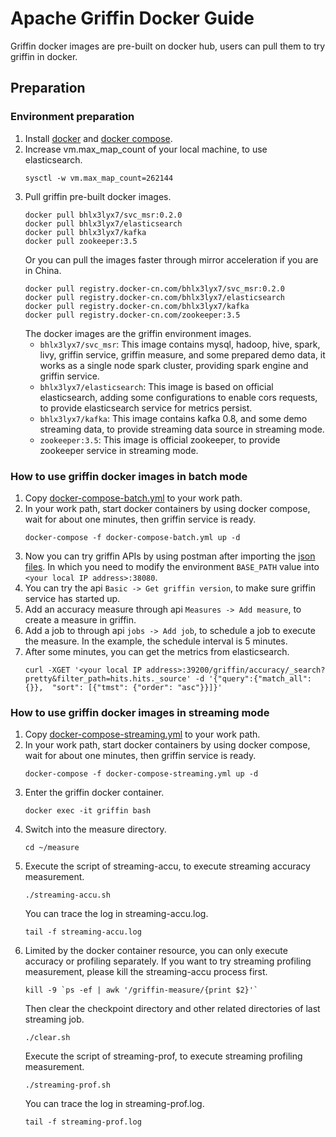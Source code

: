 <!--
Licensed to the Apache Software Foundation (ASF) under one
or more contributor license agreements.  See the NOTICE file
distributed with this work for additional information
regarding copyright ownership.  The ASF licenses this file
to you under the Apache License, Version 2.0 (the
"License"); you may not use this file except in compliance
with the License.  You may obtain a copy of the License at

  http://www.apache.org/licenses/LICENSE-2.0

Unless required by applicable law or agreed to in writing,
software distributed under the License is distributed on an
"AS IS" BASIS, WITHOUT WARRANTIES OR CONDITIONS OF ANY
KIND, either express or implied.  See the License for the
specific language governing permissions and limitations
under the License.
-->

# Apache Griffin Docker Guide
Griffin docker images are pre-built on docker hub, users can pull them to try griffin in docker.

## Preparation

### Environment preparation
1. Install [docker](https://docs.docker.com/engine/installation/) and [docker compose](https://docs.docker.com/compose/install/).
2. Increase vm.max_map_count of your local machine, to use elasticsearch.
    ```
    sysctl -w vm.max_map_count=262144
    ```
3. Pull griffin pre-built docker images.
    ```
    docker pull bhlx3lyx7/svc_msr:0.2.0
    docker pull bhlx3lyx7/elasticsearch
    docker pull bhlx3lyx7/kafka
    docker pull zookeeper:3.5
    ```
   Or you can pull the images faster through mirror acceleration if you are in China.
    ```
    docker pull registry.docker-cn.com/bhlx3lyx7/svc_msr:0.2.0
    docker pull registry.docker-cn.com/bhlx3lyx7/elasticsearch
    docker pull registry.docker-cn.com/bhlx3lyx7/kafka
    docker pull registry.docker-cn.com/zookeeper:3.5
    ```
   The docker images are the griffin environment images.
    - `bhlx3lyx7/svc_msr`: This image contains mysql, hadoop, hive, spark, livy, griffin service, griffin measure, and some prepared demo data, it works as a single node spark cluster, providing spark engine and griffin service.
    - `bhlx3lyx7/elasticsearch`: This image is based on official elasticsearch, adding some configurations to enable cors requests, to provide elasticsearch service for metrics persist.
    - `bhlx3lyx7/kafka`: This image contains kafka 0.8, and some demo streaming data, to provide streaming data source in streaming mode.
    - `zookeeper:3.5`: This image is official zookeeper, to provide zookeeper service in streaming mode.

### How to use griffin docker images in batch mode
1. Copy [docker-compose-batch.yml](https://github.com/apache/incubator-griffin/blob/master/griffin-doc/docker/svc_msr/docker-compose-batch.yml) to your work path.
2. In your work path, start docker containers by using docker compose, wait for about one minutes, then griffin service is ready.
    ```
    docker-compose -f docker-compose-batch.yml up -d
    ```
3. Now you can try griffin APIs by using postman after importing the [json files](https://github.com/apache/incubator-griffin/tree/master/griffin-doc/service/postman).
    In which you need to modify the environment `BASE_PATH` value into `<your local IP address>:38080`.
4. You can try the api `Basic -> Get griffin version`, to make sure griffin service has started up.
5. Add an accuracy measure through api `Measures -> Add measure`, to create a measure in griffin.
6. Add a job to through api `jobs -> Add job`, to schedule a job to execute the measure. In the example, the schedule interval is 5 minutes.
7. After some minutes, you can get the metrics from elasticsearch.
    ```
    curl -XGET '<your local IP address>:39200/griffin/accuracy/_search?pretty&filter_path=hits.hits._source' -d '{"query":{"match_all":{}},  "sort": [{"tmst": {"order": "asc"}}]}'
    ```

### How to use griffin docker images in streaming mode
1. Copy [docker-compose-streaming.yml](https://github.com/apache/incubator-griffin/blob/master/griffin-doc/docker/svc_msr/docker-compose-streaming.yml) to your work path.
2. In your work path, start docker containers by using docker compose, wait for about one minutes, then griffin service is ready.
    ```
    docker-compose -f docker-compose-streaming.yml up -d
    ```
3. Enter the griffin docker container.
    ```
    docker exec -it griffin bash
    ```
4. Switch into the measure directory.
    ```
    cd ~/measure
    ```
5. Execute the script of streaming-accu, to execute streaming accuracy measurement.
    ```
    ./streaming-accu.sh
    ```
   You can trace the log in streaming-accu.log.
    ```
    tail -f streaming-accu.log
    ```
6. Limited by the docker container resource, you can only execute accuracy or profiling separately.
   If you want to try streaming profiling measurement, please kill the streaming-accu process first.
    ```
    kill -9 `ps -ef | awk '/griffin-measure/{print $2}'`
    ```
   Then clear the checkpoint directory and other related directories of last streaming job.
    ```
    ./clear.sh
    ```
   Execute the script of streaming-prof, to execute streaming profiling measurement.
    ```
    ./streaming-prof.sh
    ```
   You can trace the log in streaming-prof.log.
    ```
    tail -f streaming-prof.log
    ```